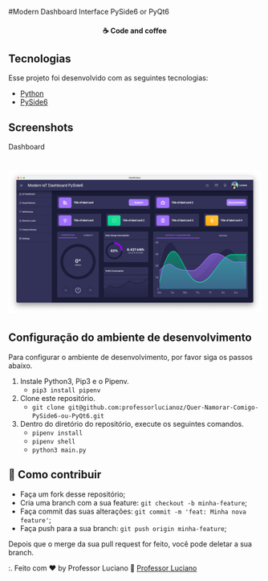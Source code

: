 #Modern Dashboard Interface PySide6 or PyQt6

<h4 align="center">
  ☕ Code and coffee
</h4>

## Tecnologias

Esse projeto foi desenvolvido com as seguintes tecnologias:

- [Python](https://python.org/)
- [PySide6](https://www.qt.io/qt-for-python)

## Screenshots

Dashboard
<h1 align="center">
    <img alt="" title="#dashboard" src=".github/screen_1.png"/>
</h1>


## Configuração do ambiente de desenvolvimento
Para configurar o ambiente de desenvolvimento, por favor siga os passos abaixo.

1. Instale Python3, Pip3 e o Pipenv.
    * `pip3 install pipenv`
2. Clone este repositório.
    * `git clone git@github.com:professorlucianoz/Quer-Namorar-Comigo-PySide6-ou-PyQt6.git`
3. Dentro do diretório do repositório, execute os seguintes comandos.
    * `pipenv install`
    * `pipenv shell`
    * `python3 main.py`

## 🤔 Como contribuir

- Faça um fork desse repositório;
- Cria uma branch com a sua feature: `git checkout -b minha-feature`;
- Faça commit das suas alterações: `git commit -m 'feat: Minha nova feature'`;
- Faça push para a sua branch: `git push origin minha-feature`;

Depois que o merge da sua pull request for feito, você pode deletar a sua branch.

:. Feito com ♥ by Professor Luciano :wave: [Professor Luciano](https://pythonsimplificado.com.br/links)